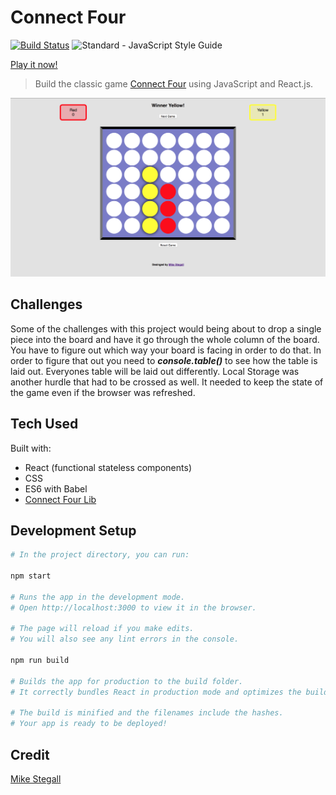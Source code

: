 # Connect Four

[![Build Status](https://travis-ci.org/MikeStegall/connect-four.svg?branch=master)](https://travis-ci.org/MikeStegall/connect-four)
<img src="https://img.shields.io/badge/code_style-standard-brightgreen.svg" alt="Standard - JavaScript Style Guide">

[Play it now!]

> Build the classic game [Connect Four] using JavaScript and React.js.

<img src="img/connectFour.png" alt="React App Screen shot">

## Challenges
Some of the challenges with this project would being about to drop a single piece into the board and have it go through the whole column of the board. You have to figure out which way your board is facing in order to do that. In order to figure that out you need to ***console.table()*** to see how the table is laid out. Everyones table will be laid out differently. Local Storage was another hurdle that had to be crossed as well. It needed to keep the state of the game even if the browser was refreshed.


## Tech Used

Built with:
* React (functional stateless components)
* CSS
* ES6 with Babel
* [Connect Four Lib]

## Development Setup

```sh
# In the project directory, you can run:

npm start

# Runs the app in the development mode.
# Open http://localhost:3000 to view it in the browser.

# The page will reload if you make edits.
# You will also see any lint errors in the console.

npm run build

# Builds the app for production to the build folder.
# It correctly bundles React in production mode and optimizes the build for the best performance.

# The build is minified and the filenames include the hashes.
# Your app is ready to be deployed!
```

## Credit
[Mike Stegall]


[Connect Four]:https://en.wikipedia.org/wiki/Connect_Four
[React]:https://facebook.github.io/react/
[functional, stateless components]:https://facebook.github.io/react/docs/components-and-props.html#props-are-read-only
[localStorage]:https://developer.mozilla.org/en-US/docs/Web/API/Window/localStorage
[Play it now!]:http://connect-four-app.surge.sh/
[Connect Four Lib]:https://www.npmjs.com/package/connect-four-lib
[Mike Stegall]: https://github.com/MikeStegall
